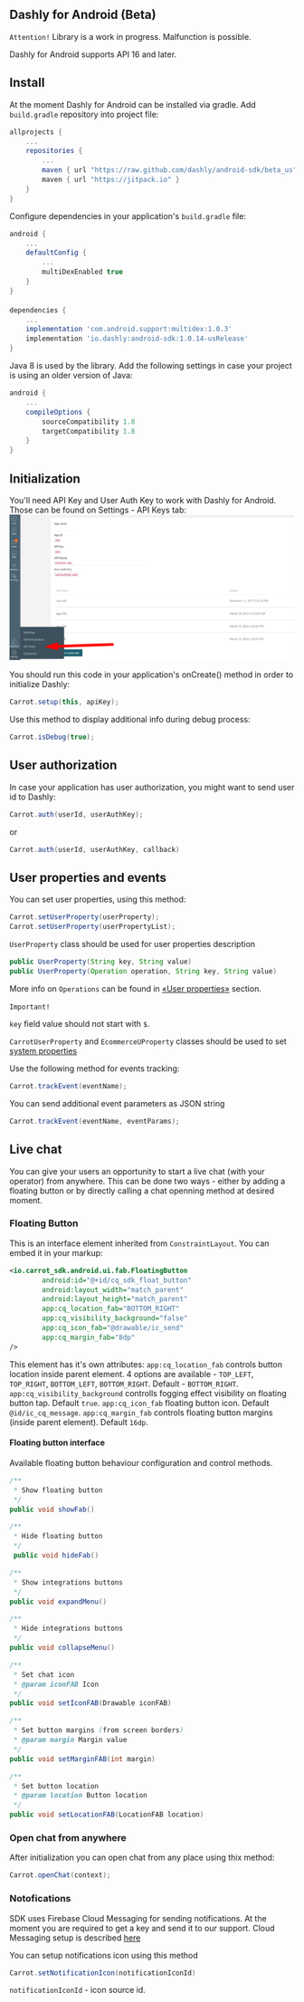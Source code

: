 ## Dashly for Android (Beta)

`Attention!` Library is a work in progress. Malfunction is possible.

Dashly for Android supports API 16 and later.

## Install
At the moment Dashly for Android can be installed via gradle.
Add `build.gradle` repository into project file:
```groovy
allprojects {
    ...
    repositories {
        ...
        maven { url "https://raw.github.com/dashly/android-sdk/beta_us" }
        maven { url "https://jitpack.io" }
    }
}
```
Configure dependencies in your application's `build.gradle` file:
```groovy
android {
    ...
    defaultConfig {
        ...
        multiDexEnabled true
    }
}

dependencies {
    ...
    implementation 'com.android.support:multidex:1.0.3'
    implementation 'io.dashly:android-sdk:1.0.14-usRelease'
}
```

Java 8 is used by the library. Add the following settings in case your project is using an older version of Java:
```groovy
android {
    ...
    compileOptions {
        sourceCompatibility 1.8
        targetCompatibility 1.8
    }
}
```


## Initialization
You'll need API Key and User Auth Key to work with Dashly for Android. Those can be found on Settings - API Keys tab:
![Api keys](/img/dashly_api_keys.png)

You should run this code in your application's onCreate() method in order to initialize Dashly:

```java
Carrot.setup(this, apiKey);
```

Use this method to display additional info during debug process:
```java
Carrot.isDebug(true);
```

## User authorization

In case your application has user authorization, you might want to send user id to Dashly:

```java
Carrot.auth(userId, userAuthKey);
```
or
```java
Carrot.auth(userId, userAuthKey, callback)
```

## User properties and events

You can set user properties, using this method:
```java
Carrot.setUserProperty(userProperty);
Carrot.setUserProperty(userPropertyList);
```

`UserProperty` class should be used for user properties description
```java
public UserProperty(String key, String value)
public UserProperty(Operation operation, String key, String value)
```
More info on `Operations` can be found in [«User properties»](/props#_3) section.

`Important!`

`key` field value should not start with `$`.


`CarrotUserProperty` and `EcommerceUProperty` classes should be used to set [system properties](/props#_4)

Use the following method for events tracking:
```java
Carrot.trackEvent(eventName);
```
You can send additional event parameters as JSON string
```java
Carrot.trackEvent(eventName, eventParams);
```

## Live chat
You can give your users an opportunity to start a live chat (with your operator) from anywhere. This can be done two ways - either by adding a floating button or by directly calling a chat
openning method at desired moment.

### Floating Button
This is an interface element inherited from `ConstraintLayout`. You can embed it in your markup:
``` xml
<io.carrot_sdk.android.ui.fab.FloatingButton
        android:id="@+id/cq_sdk_float_button"
        android:layout_width="match_parent"
        android:layout_height="match_parent"
        app:cq_location_fab="BOTTOM_RIGHT"
        app:cq_visibility_background="false"
        app:cq_icon_fab="@drawable/ic_send"
        app:cq_margin_fab="8dp"
/>
```
This element has it's own attributes: 
    `app:cq_location_fab` controls button location inside parent element. 4 options are available - `TOP_LEFT`, `TOP_RIGHT`, `BOTTOM_LEFT`, `BOTTOM_RIGHT`. Default - `BOTTOM_RIGHT`.
    `app:cq_visibility_background` controlls fogging effect visibility on floating button tap. Default `true`. 
    `app:cq_icon_fab` floating button icon. Default `@id/ic_cq_message`.
    `app:cq_margin_fab` controls floating button margins (inside parent element). Default `16dp`.

#### Floating button interface
Available floating button behaviour configuration and control methods.

``` java
/**
 * Show floating button
 */
public void showFab()
```

``` java
/**
 * Hide floating button
 */
 public void hideFab()
```

``` java
/**
 * Show integrations buttons
 */
public void expandMenu()
```

``` java
/**
 * Hide integrations buttons
 */
public void collapseMenu()
```

``` java
/**
 * Set chat icon
 * @param iconFAB Icon
 */
public void setIconFAB(Drawable iconFAB)
```

``` java
/**
 * Set button margins (from screen borders)
 * @param margin Margin value
 */
public void setMarginFAB(int margin) 
```

``` java
/**
 * Set button location
 * @param location Button location
 */
public void setLocationFAB(LocationFAB location)
```


### Open chat from anywhere
After initialization you can open chat from any place using thix method:
```java
Carrot.openChat(context);
```

### Notofications
SDK uses Firebase Cloud Messaging for sending notifications. At the moment you are required to get a key and send it to our support. Cloud Messaging setup is described [here](https://firebase.google.com/docs/cloud-messaging?authuser=0)

You can setup notifications icon using this method
``` java
Carrot.setNotificationIcon(notificationIconId)
```
`notificationIconId` - icon source id.
